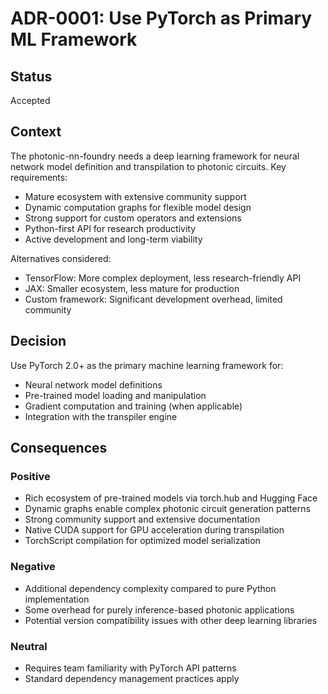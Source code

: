 # ADR-0001: Use PyTorch as Primary ML Framework

## Status
Accepted

## Context
The photonic-nn-foundry needs a deep learning framework for neural network model definition and transpilation to photonic circuits. Key requirements:
- Mature ecosystem with extensive community support
- Dynamic computation graphs for flexible model design
- Strong support for custom operators and extensions
- Python-first API for research productivity
- Active development and long-term viability

Alternatives considered:
- TensorFlow: More complex deployment, less research-friendly API
- JAX: Smaller ecosystem, less mature for production
- Custom framework: Significant development overhead, limited community

## Decision
Use PyTorch 2.0+ as the primary machine learning framework for:
- Neural network model definitions
- Pre-trained model loading and manipulation
- Gradient computation and training (when applicable)
- Integration with the transpiler engine

## Consequences

### Positive
- Rich ecosystem of pre-trained models via torch.hub and Hugging Face
- Dynamic graphs enable complex photonic circuit generation patterns
- Strong community support and extensive documentation
- Native CUDA support for GPU acceleration during transpilation
- TorchScript compilation for optimized model serialization

### Negative
- Additional dependency complexity compared to pure Python implementation
- Some overhead for purely inference-based photonic applications
- Potential version compatibility issues with other deep learning libraries

### Neutral
- Requires team familiarity with PyTorch API patterns
- Standard dependency management practices apply